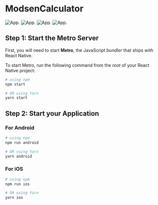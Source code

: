 # ModsenCalculator

![App](https://github.com/upMyCode/modsen-react-native-calculator/blob/main/develop/src/assets/img/screen_1.png).
![App](https://github.com/upMyCode/modsen-react-native-calculator/blob/main/develop/src/assets/img/screen_2.png).
![App](https://github.com/upMyCode/modsen-react-native-calculator/blob/main/develop/src/assets/img/screen_3.png).
![App](https://github.com/upMyCode/modsen-react-native-calculator/blob/main/develop/src/assets/img/screen_4.png).

## Step 1: Start the Metro Server

First, you will need to start **Metro**, the JavaScript _bundler_ that ships _with_ React Native.

To start Metro, run the following command from the _root_ of your React Native project:

```bash
# using npm
npm start

# OR using Yarn
yarn start
```

## Step 2: Start your Application

### For Android

```bash
# using npm
npm run android

# OR using Yarn
yarn android
```

### For iOS

```bash
# using npm
npm run ios

# OR using Yarn
yarn ios
```
